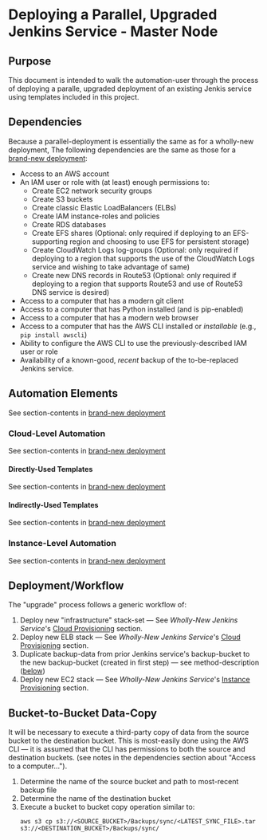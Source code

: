 # Deploying a Parallel, Upgraded Jenkins Service - Master Node

## Purpose

This document is intended to walk the automation-user through the process of deploying a paralle, upgraded deployment of an existing Jenkis service using templates included in this project.

## Dependencies

Because a parallel-deployment is essentially the same as for a wholly-new deployment, The following dependencies are the same as those for a [brand-new deployment](Deployment-Fresh.md#dependencies):

* Access to an AWS account
* An IAM user or role with (at least) enough permissions to:
    * Create EC2 network security groups
    * Create S3 buckets
    * Create classic Elastic LoadBalancers (ELBs)
    * Create IAM instance-roles and policies
    * Create RDS databases
    * Create EFS shares (Optional: only required if deploying to an EFS-supporting region and choosing to use EFS for persistent storage)
    * Create CloudWatch Logs log-groups (Optional: only required if deploying to a region that supports the use of the CloudWatch Logs service and wishing to take advantage of same)
    * Create new DNS records in Route53 (Optional: only required if deploying to a region that supports Route53 and use of Route53 DNS service is desired)
* Access to a computer that has a modern git client
* Access to a computer that has Python installed (and is pip-enabled)
* Access to a computer that has a modern web browser
* Access to a computer that has the AWS CLI installed or _installable_ (e.g., `pip install awscli`)
* Ability to configure the AWS CLI to use the previously-described IAM user or role
* Availability of a known-good, _recent_ backup of the to-be-replaced Jenkins service.

## Automation Elements

See section-contents in [brand-new deployment](Deployment-Fresh.md#automation-elements)

### Cloud-Level Automation

See section-contents in [brand-new deployment](Deployment-Fresh.md#cloud-level-automation)

#### Directly-Used Templates

See section-contents in [brand-new deployment](Deployment-Fresh.md#directly-used-templates)
 
#### Indirectly-Used Templates

See section-contents in [brand-new deployment](Deployment-Fresh.md#indirectly-used-templates)

### Instance-Level Automation

See section-contents in [brand-new deployment](Deployment-Fresh.md#instance-level-automation)

## Deployment/Workflow

The "upgrade" process follows a generic workflow of:

1. Deploy new "infrastructure" stack-set &mdash; See _Wholly-New Jenkins Service_'s [Cloud Provisioning](Deployment-Fresh.md#cloud-provisioning) section.
1. Deploy new ELB stack &mdash; See _Wholly-New Jenkins Service_'s [Cloud Provisioning](Deployment-Fresh.md#cloud-provisioning) section.
1. Duplicate backup-data from prior Jenkins service's backup-bucket to the new backup-bucket (created in first step) &mdash; see method-description ([below](Deployment-Upgrade_Parallel.md#bucket-to-bucket-data-copy))
1. Deploy new EC2 stack &mdash; See _Wholly-New Jenkins Service_'s [Instance Provisioning](Deployment-Fresh.md#instance-provisioning) section.

## Bucket-to-Bucket Data-Copy

It will be necessary to execute a third-party copy of data from the source bucket to the destination bucket. This is most-easily done using the AWS CLI &mdash; it is assumed that the CLI has permissions to both the source and destination buckets. (see notes in the dependencies section about "Access to a computer...").

1. Determine the name of the source bucket and path to most-recent backup file
2. Determine the name of the destination bucket
3. Execute a bucket to bucket copy operation similar to: 
    ~~~~
    aws s3 cp s3://<SOURCE_BUCKET>/Backups/sync/<LATEST_SYNC_FILE>.tar s3://<DESTINATION_BUCKET>/Backups/sync/
    ~~~~
